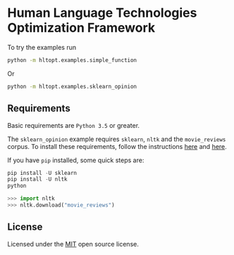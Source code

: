 # Human Language Technologies Optimization Framework

To try the examples run

```bash
python -m hltopt.examples.simple_function
```

Or

```bash
python -m hltopt.examples.sklearn_opinion
```

## Requirements

Basic requirements are `Python 3.5` or greater.

The `sklearn_opinion` example requires `sklearn`, `nltk` and the `movie_reviews` corpus.
To install these requirements, follow the instructions [here](https://scikit-learn.org/stable/install.html)
and [here](https://www.nltk.org/install.html).

If you have `pip` installed, some quick steps are:

```python
pip install -U sklearn
pip install -U nltk
python

>>> import nltk
>>> nltk.download("movie_reviews")
```

## License

Licensed under the [MIT](https://opensource.org/licenses/MIT) open source license.
